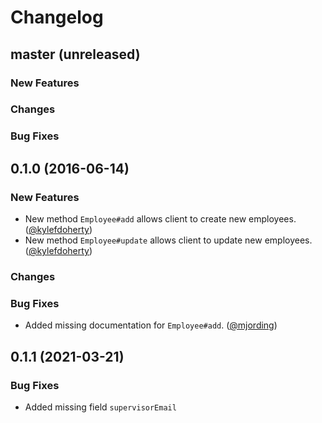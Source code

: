 # Changelog

## master (unreleased)

### New Features

### Changes

### Bug Fixes

## 0.1.0 (2016-06-14)

### New Features

* New method `Employee#add` allows client to create new employees. ([@kylefdoherty][])
* New method `Employee#update` allows client to update new employees. ([@kylefdoherty][])

### Changes

### Bug Fixes

* Added missing documentation for `Employee#add`. ([@mjording][])

## 0.1.1 (2021-03-21)

### Bug Fixes

* Added missing field `supervisorEmail`

[@markrickert]: https://github.com/markrickert
[@enriikke]: https://github.com/Enriikke
[@kylefdoherty]: https://github.com/kylefdoherty
[@mjording]: https://github.com/mjording
